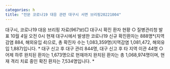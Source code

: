 ```yaml
---
categories: h
title: "전문 코로나19 대응 관련 대구시 서면 브리핑20221004"
---
```

대구시, 코로나19 대응 브리핑 자료(967보)□ 대구시 확진 환자 현황 ○ 질병관리청 발표 10월 4일 오전 0시 현재 대구시에서 발생한 코로나19 신규 확진환자는 888명*(지역감염 884, 해외유입 4)으로, 총 확진자 수는 1,083,359명(지역감염 1,081,472, 해외유입 1,887)입니다. * 대구 신고 후 대구 관리 844명, 대구 신고 후 타 지역 이관 44명 ○ 어제 하루 완치된 환자는 1,673명으로 현재까지 완치된 환자는 총 1,068,974명이며, 현재 격리 치료 중인 확진 환자는 7,534명입니다. *